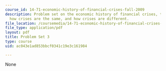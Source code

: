 ```yaml
---
course_id: 14-71-economic-history-of-financial-crises-fall-2009
description: Problem set on the economic history of financial crises, the Great Moderation,
  how crises are the same, and how crises are different.
file_location: /coursemedia/14-71-economic-history-of-financial-crises-fall-2009/ac043e1ad853bbcf0341c19e3c161984_MIT14_71F09_pset3.pdf
file_type: application/pdf
layout: pdf
title: Problem Set 3
type: course
uid: ac043e1ad853bbcf0341c19e3c161984

---
```

None